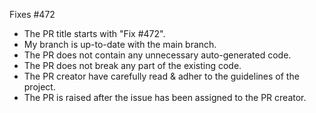 Fixes #472
* The PR title starts with "Fix #472".
* My branch is up-to-date with the main branch.
* The PR does not contain any unnecessary auto-generated code.
* The PR does not break any part of the existing code.
* The PR creator have carefully read & adher to the guidelines of the project.
* The PR is raised after the issue has been assigned to the PR creator.